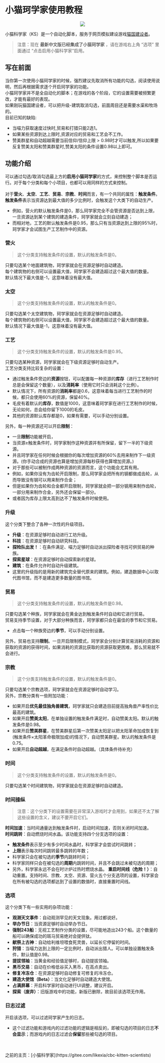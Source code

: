 # 小猫珂学家使用教程

<p align="center"><img src="https://i.imgur.com/AWHGIGH.jpg" /></p>

小猫科学家（KS）是一个自动化脚本，服务于网页模拟建设游戏[猫国建设者](https://kitten-game-cn.now.sh/#)。

> 注意：现在 **最新中文版已经集成了小猫珂学家** ，请在游戏右上角 “选项” 里面通过 “点击启用小猫科学家”启用。

## 写在前面

当你第一次使用小猫珂学家的时候，强烈建议先取消所有功能的勾选，阅读使用说明，然后再根据需求逐个开启珂学家的功能。<br>
小猫珂学家并不是全自动化的脚本；在游戏的各个阶段，它的设置需要被频繁更改，才能有最好的表现。<br>
如果刚玩猫国建设者，可以把升级-建筑取消勾选，前面周目还是需要水渠和牧场的。<br>
目前已知的缺陷:<br>
- 当喵力获取速度过快时,贸易和打猎只能2选1。<br>
- 如果某些资源到达上限时,资源对应的贸易和工艺会不工作。<br>
- 赞美群星和自动超越需要当前信仰/信仰上限 > 0.98时才可以触发,所以如果要反复赞美太阳和赞美群星时,赞美太阳的条件设置0.98以上即可。<br>

## 功能介绍

可以通过勾选/取消勾选最上方的**启用小猫珂学家**的方式，来控制整个脚本是否运行。对于每个分类和每个小项目，也都可以用同样的方式来控制。<br>
<br>
对于**营火**、**太空**、**工艺**、**贸易**、**宗教**、**时间**而言，有一个共同的属性：**触发条件**。<br>
**触发条件**表示当资源达到最大值的多少比例时，会触发这个大类下的自动生产。<br>
- 例如，营火的默认触发条件是0，那么珂学家完全不会管资源是否达到上限，一旦资源达到某个建筑的建造条件，珂学家就会立刻自动建造；<br>
- 而相对地，工艺的默认触发条件是0.95，那么只有当资源达到上限的95%时，珂学家才会试图生产工艺制作中的资源。<br>

### 营火

> 这个分类支持触发条件的设置，默认的触发条件是0。<br>

只要勾选某个地面建筑物，珂学家就会在资源足够时自动建造。<br>
每个建筑物的右侧可以设置最大值，珂学家不会建造超过这个最大值的数量。<br>
默认情况下最大值是-1，这意味着没有最大值。

### 太空

> 这个分类支持触发条件的设置，默认的触发条件是0。<br>

只要勾选某个太空建筑物，珂学家就会在资源足够时自动建造。<br>
每个建筑物的右侧可以设置最大值，珂学家不会建造超过这个最大值的数量。<br>
默认情况下最大值是-1，这意味着没有最大值。

### 工艺

> 这个分类支持触发条件的设置，默认的触发条件是0.95。<br>

只要勾选某种资源，珂学家就会在下级资源足够时自动生产。<br>
工艺分类支持比较复杂的设置：<br>
- 通过触发条件旁边的**资源**按钮，可以配置每一种资源的**库存**（进行工艺制作时总是会保留这个数量），以及**消耗率**（使用它时只会消耗这个比例）。
- 默认情况下，所有资源的**消耗率**都是0.6，这意味着每当进行工艺制作的时候，都只会使用60%的资源，保留40%。
- 毛皮有着默认的**库存**，数值是1000，这意味着珂学家在进行工艺制作的时候，无论如何，总会给你留下1000的毛皮。
- 其他的资源默认库存都是0，如果有需要，可以手动分别设置。

另外，每一种资源还可以开启**限制**：<br>
- 一旦**限制**功能被开启，
- 当资源≥触发条件时，珂学家制作这种资源并有所保留，留下一半的下级资源。
- 并且珂学家在任何时候会根据你的每次增加资源的60%去用来制作下一级资源。(你手动合成的资源也算是增加资源每秒获得也算增加资源。)
- 对于那些可以被制作成两种资源的资源而言，这个功能会尤其有用。
- 例如，如果你没有为齿轮开启限制，那么珂学家会把所有的钢都做成齿轮，从而导致没有钢可以用来制作合金；
- 但是如果你为齿轮和合金都开启限制，珂学家就会把一部分钢用来制作齿轮，一部分用来制作合金，另外还会保留一部分。
- 或者因为库存上限太高到达不了触发条件时候使用。

### 升级

这个分类下整合了各种一次性的升级项目。
- **升级**：在资源足够时自动进行工坊升级。
- **科技**：在资源足够时自动研究科技。
- **探险队出发！**：在条件满足、喵力足够时自动派出探险者寻找可供贸易的种族。
- **探索星球**：在资源足够时自动探索新的星球。
- **建筑**：在条件允许时自动升级建筑。
 - 这里的升级指的是用新的建筑完全替代原来的建筑。例如，建造数据中心以取代图书馆，而不是建造更多数量的图书馆。

### 贸易

> 这个分类支持触发条件的设置，默认的触发条件是0.98。<br>

只要勾选某个种族，珂学家就会在黄金达到触发条件时自动和它进行贸易。<br>
贸易支持季节设置，对于大部分种族而言，珂学家都只会在最佳的季节和它贸易。<br>
- 点击每一个种族旁边的**季节**，可以手动分别设置。<br>

另外，贸易也支持**限制**。一旦开启限制模式，珂学家会分别计算贸易消耗的资源和获取的资源的获得时间，如果消耗的资源比获取的资源获取更困难，那么贸易就不会进行。<br>

### 宗教

> 这个分类支持触发条件的设置，默认的触发条件是0。<br>

只要勾选某个宗教选项，珂学家就会在资源足够时自动学习。<br>
另外，宗教分类有一些附加功能：<br>
- 如果开启**优先最佳独角兽建筑**，珂学家就只会建造目前提高独角兽产率性价比最高的建筑。
- 如果开启**赞美太阳**，在单独设置的触发条件满足时，自动赞美太阳。默认的触发条件是0.98。
- 如果开启**赞美群星**，在赞美群星后第一次赞美太阳足以把太阳革命加成恢复到(触发条件×太阳革命极限加成)的情况下，自动赞美群星。默认的触发条件是0.75。
- 如果开启**自动超越**，在满足条件时自动超越。（具体条件待补充）

### 时间

> 这个分类支持触发条件的设置，默认的触发条件是0。<br>

只要勾选某个时间建筑物，珂学家就会在资源足够时自动建造。<br>

### 时间操纵

> 注意：这个分类下的设置需要在非常深入游戏时才会用到，如果还不太了解这些设置的含义，建议不要开启它们。<br>

**时间加速**：当时间通量达到触发条件时，启动时间加速，否则关闭时间加速。<br>
**时间跳转**：自动燃烧时间水晶。该功能支持四个分支选项的设置：<br>
- **触发条件**表示至少有多少时间水晶时，科学家才会尝试时间跳转；<br>
- **上限**表示每次时间跳转最多跳转的年数；<br>
- 科学家只会在被勾选的**季节**内跳转时间；<br>
- 科学家同样只会在被勾选的**周期**内跳转时间，并且不会跳过未被勾选的周期；<br>
- 另外，科学家永远不会在时计炉过热时燃烧水晶。
**重启时间线（危险！）**：自动重置。支持时间、宗教、太空、资源、营火五个分支选项的设置，科学家会在所有被勾选的选项都达到了设置的数值时，直接重置时间线。

### 选项

这个分类下有一些实用的杂项功能：<br>
- **观测天文事件**：自动观测罕见的天文现象。用过都说好。
- **举办节日**：当资源足够时自动举办节日。
- **强制243船**：无视工艺制作分类的设置，尽可能地造出243个船。这个数量的船可以确保成功的斑马贸易绝对会提供钛。
- **献祭上古神**：自动给利维坦喂食死灵兽，以延长它停留的时间。
- **狩猎**：当喵力达到上限的一定比例时，自动派出猎人。可以单独设置触发条件，默认值是0.98。
- **提拔领袖**：当黄金和经验值足够时，自动提拔领袖。
- **黑币交易**：自动在价格低谷买入黑币，在高点卖出。
- **修复冷冻仓**：在资源足够时自动修复可修复的冷冻仓。
- **建造大使馆（Beta）**：当文化足够时自动建造大使馆。
- **占满屏幕**：开启科学家时自动进行UI调整，建议开启。
- **探索（废弃）**：旧版游戏中的功能，新版已删除，故目前该选项无作用。

### 日志过滤

开启该选项，可以过滤珂学家产生的日志。<br>
- 这个过滤功能和游戏内的过滤功能的逻辑是相反的，即被勾选的项目的日志**不会显示**；而游戏内的日志过滤会**保留**那些被勾选的项目。

<br>
<br>
之前的主页：[小猫科学家](https://gitee.com/likexia/cbc-kitten-scientists)